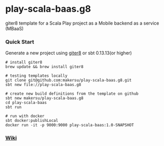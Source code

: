 # play-scala-baas.g8
giter8 template for a Scala Play project as a Mobile backend as a service (MBaaS)

### Quick Start
Generate a new project using [giter8](https://github.com/foundweekends/giter8) or sbt 0.13.13(or higher)
```
# install giter8
brew update && brew install giter8

# testing templates locally
git clone git@github.com:makersu/play-scala-baas.g8.git
sbt new file://play-scala-baas.g8

# create new build definitions from the template on github
sbt new makersu/play-scala-baas.g8
cd play-scala-baas
sbt run

# run with docker
sbt docker:publishLocal
docker run -it -p 9000:9000 play-scala-baas:1.0-SNAPSHOT
```


### [Wiki](https://github.com/makersu/playback-scala.g8/wiki)
